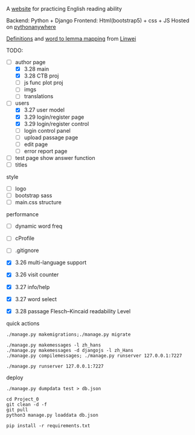 A [website](https://adenchen27.pythonanywhere.com/index/) for practicing English reading ability

Backend: Python + Django
Frontend: Html(bootstrap5) + css + JS
Hosted on [pythonanywhere](https://www.pythonanywhere.com/)

[Definitions](https://github.com/skywind3000/ECDICT) and [word to lemma mapping](https://github.com/skywind3000/lemma.en) from [Linwei](https://github.com/skywind3000)



TODO:
- [ ] author page
    - [x] 3.28 main
    - [x] 3.28 CTB proj
    - [ ] js func plot proj
    - [ ] imgs
    - [ ] translations
- [ ] users
    - [x] 3.27 user model
    - [x] 3.29 login/register page
    - [x] 3.29 login/register control
    - [ ] login control panel
    - [ ] upload passage page
    - [ ] edit page
    - [ ] error report page
- [ ] test page show answer function
- [ ] titles

style
- [ ] logo
- [ ] bootstrap sass
- [ ] main.css structure

performance
- [ ] dynamic word freq
- [ ] cProfile
- [ ] .gitignore


- [x] 3.26 multi-language support
- [x] 3.26 visit counter
- [x] 3.27 info/help
- [x] 3.27 word select
- [x] 3.28 passage Flesch–Kincaid readability Level

quick actions
```
./manage.py makemigrations;./manage.py migrate

./manage.py makemessages -l zh_hans
./manage.py makemessages -d djangojs -l zh_Hans
./manage.py compilemessages; ./manage.py runserver 127.0.0.1:7227

./manage.py runserver 127.0.0.1:7227

```

deploy
```
./manage.py dumpdata test > db.json

cd Project_0
git clean -d -f
git pull
python3 manage.py loaddata db.json

pip install -r requirements.txt
```



